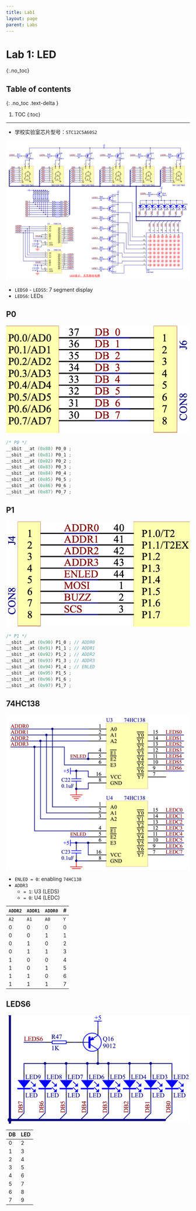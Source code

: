 ```yaml
---
title: Lab1
layout: page
parent: Labs
---
```


# Lab 1: LED
{:.no_toc}

## Table of contents
{: .no_toc .text-delta }

1. TOC
{:toc}

---

- 学校实验室芯片型号：`STC12C5A60S2`

![](attachments/Pasted%20image%2020251014102352.png)

- `LEDS0` - `LEDS5`: 7 segment display
- `LEDS6`: LEDs

## P0

![](attachments/Pasted%20image%2020251014102509.png)

```c
/* P0 */
__sbit __at (0x80) P0_0 ;
__sbit __at (0x81) P0_1 ;
__sbit __at (0x82) P0_2 ;
__sbit __at (0x83) P0_3 ;
__sbit __at (0x84) P0_4 ;
__sbit __at (0x85) P0_5 ;
__sbit __at (0x86) P0_6 ;
__sbit __at (0x87) P0_7 ;
```

## P1

![](attachments/Pasted%20image%2020251014102538.png)

```c
/* P1 */
__sbit __at (0x90) P1_0 ; // ADDR0
__sbit __at (0x91) P1_1 ; // ADDR1
__sbit __at (0x92) P1_2 ; // ADDR2
__sbit __at (0x93) P1_3 ; // ADDR3
__sbit __at (0x94) P1_4 ; // ENLED
__sbit __at (0x95) P1_5 ;
__sbit __at (0x96) P1_6 ;
__sbit __at (0x97) P1_7 ;
```

## 74HC138

![](attachments/Pasted%20image%2020251014102805.png)

- `ENLED = 0`: enabling `74HC138`
- `ADDR3`
	- `= 1`: U3 (LEDS)
	- `= 0`: U4 (LEDC)

| `ADDR2` | `ADDR1` | `ADDR0` | #   |
| ------- | ------- | ------- | --- |
| `A2`    | `A1`    | `A0`    | `Y` |
| 0       | 0       | 0       | 0   |
| 0       | 0       | 1       | 1   |
| 0       | 1       | 0       | 2   |
| 0       | 1       | 1       | 3   |
| 1       | 0       | 0       | 4   |
| 1       | 0       | 1       | 5   |
| 1       | 1       | 0       | 6   |
| 1       | 1       | 1       | 7   |
## LEDS6

![](attachments/Pasted%20image%2020251014103803.png)

| DB  | LED |
| --- | --- |
| 0   | 2   |
| 1   | 3   |
| 2   | 4   |
| 3   | 5   |
| 4   | 6   |
| 5   | 7   |
| 6   | 8   |
| 7   | 9   |

